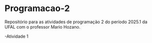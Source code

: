 # Programacao-2
Repositório para as atividades de programação 2 do período 2025.1 da UFAL com o professor Mario Hozano. 

-Atividade 1
